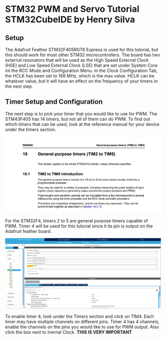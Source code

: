 # STM32 PWM and Servo Tutorial STM32CubeIDE by Henry Silva

## Setup

The Adafruit Feather STM32F405RGT6 Express is used for this tutorial, but this should work for most other STM32 microcontrollers.
The board has two external resonators that will be used as the High Speed External Clock (HSE) and Low Speed External Clock (LSE) that are set under System Core int the RCC Mode and Configuration Menu.
In the Clock Configuration Tab, the HCLK has been set to 168 MHz, which is the max value.
HCLK can be whatever value, but it will have an effect on the frequency of your timers in the next step.

## Timer Setup and Configuration

The next step is to pick your timer that you would like to use for PWM.
The STM43F405 has 14 timers, but not all of them can do PWM.
To find out which timers that can be used, look at the reference manual for your device under the timers section.

![reference](./src/ref.JPG)

For the STM32F4, timers 2 to 5 are general purpose timers capable of PWM.
Timer 4 will be used for this tutorial since it its pin is output on the Adafruit feather board.

![enableTimer](./src/step1.JPG)

To enable timer 4, look under the Timers section and click on TIM4.
Each timer may have multiple channels on different pins.
Timer 4 has 4 channels, enable the channels on the pins you would like to use for PWM output.
Also click the box next to Inernal Clock. **THIS IS VERY IMPORTANT**
